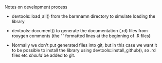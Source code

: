 Notes on development process

- devtools::load_all() from the barnnamn directory to simulate loading the library

- devtools::document() to generate the documentation (.rd) files from roxygen comments (the "' formatted lines at the beginning of .R files)

- Normally we don't put generated files into git, but in this case we want it to be possible to install the library using devtools::install_github(), so .rd files etc *should* be added to git.
